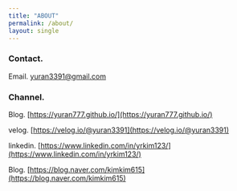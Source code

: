 ```yaml
---
title: "ABOUT"
permalink: /about/
layout: single
---
```



### Contact.

Email. yuran3391@gmail.com


### Channel.

Blog. [https://yuran777.github.io/](https://yuran777.github.io/)

velog. [https://velog.io/@yuran3391](https://velog.io/@yuran3391)

linkedin. [https://www.linkedin.com/in/yrkim123/](https://www.linkedin.com/in/yrkim123/)

Blog. [https://blog.naver.com/kimkim615](https://blog.naver.com/kimkim615)
